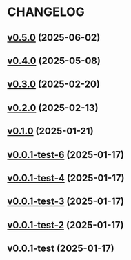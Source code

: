 # CHANGELOG

## [v0.5.0](https://github.com/tkhq/go-sdk/compare/v0.4.0...v0.5.0) (2025-06-02)


## [v0.4.0](https://github.com/tkhq/go-sdk/compare/v0.3.0...v0.4.0) (2025-05-08)


## [v0.3.0](https://github.com/tkhq/go-sdk/compare/v0.2.0...v0.3.0) (2025-02-20)


## [v0.2.0](https://github.com/tkhq/go-sdk/compare/v0.1.0...v0.2.0) (2025-02-13)


## [v0.1.0](https://github.com/tkhq/go-sdk/compare/v0.0.1-test-6...v0.1.0) (2025-01-21)


## [v0.0.1-test-6](https://github.com/tkhq/go-sdk/compare/v0.0.1-test-4...v0.0.1-test-6) (2025-01-17)


## [v0.0.1-test-4](https://github.com/tkhq/go-sdk/compare/v0.0.1-test-3...v0.0.1-test-4) (2025-01-17)


## [v0.0.1-test-3](https://github.com/tkhq/go-sdk/compare/v0.0.1-test-2...v0.0.1-test-3) (2025-01-17)


## [v0.0.1-test-2](https://github.com/tkhq/go-sdk/compare/v0.0.1-test...v0.0.1-test-2) (2025-01-17)


## v0.0.1-test (2025-01-17)

